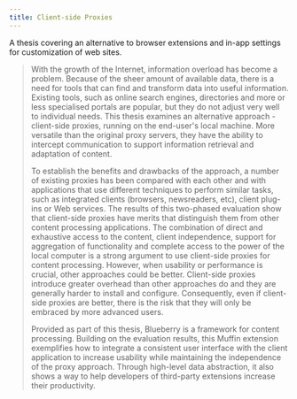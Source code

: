```yaml
---
title: Client-side Proxies
---
```


A thesis covering an alternative to browser extensions and in-app settings for customization of web sites.

> With the growth of the Internet, information overload has become a problem. Because of the sheer amount of available data, there is a need for tools that can find and transform data into useful information. Existing tools, such as online search engines, directories and more or less specialised portals are popular, but they do not adjust very well to individual needs. This thesis examines an alternative approach - client-side proxies, running on the end-user's local machine. More versatile than the original proxy servers, they have the ability to intercept communication to support information retrieval and adaptation of content.
> 
> To establish the benefits and drawbacks of the approach, a number of existing proxies has been compared with each other and with applications that use different techniques to perform similar tasks, such as integrated clients (browsers, newsreaders, etc), client plug-ins or Web services. The results of this two-phased evaluation show that client-side proxies have merits that distinguish them from other content processing applications. The combination of direct and exhaustive access to the content, client independence, support for aggregation of functionality and complete access to the power of the local computer is a strong argument to use client-side proxies for content processing. However, when usability or performance is crucial, other approaches could be better. Client-side proxies introduce greater overhead than other approaches do and they are generally harder to install and configure. Consequently, even if client-side proxies are better, there is the risk that they will only be embraced by more advanced users.
> 
> Provided as part of this thesis, Blueberry is a framework for content processing. Building on the evaluation results, this Muffin extension exemplifies how to integrate a consistent user interface with the client application to increase usability while maintaining the independence of the proxy approach. Through high-level data abstraction, it also shows a way to help developers of third-party extensions increase their productivity.

[thesis]: https://people.dsv.su.se/~jpalme/select/csp/thesis.html